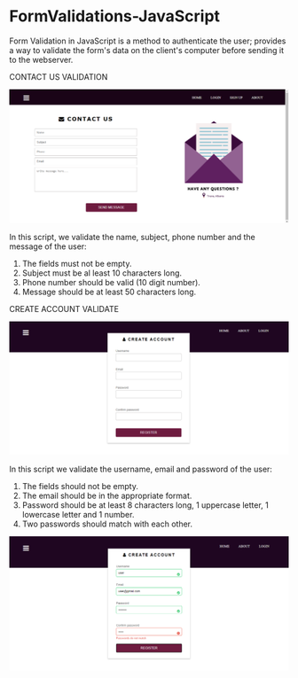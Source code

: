# FormValidations-JavaScript
Form Validation in JavaScript is a method to authenticate the user; provides a way to validate the form's data on the client's computer before sending it to the webserver.

CONTACT US VALIDATION 

![ImgName](https://github.com/uendicode/FormValidations-JavaScript/blob/master/formvalidationsJS/contact/images/contact.PNG)

In this script, we validate the name, subject, phone number and the message of the user:
1. The fields must not be empty.
2. Subject must be al least 10 characters long.
3. Phone number should be valid (10 digit number).
4. Message should be at least 50 characters long. 



CREATE ACCOUNT VALIDATE 

![ImgName](https://github.com/uendicode/FormValidations-JavaScript/blob/master/formvalidationsJS/contact/images/signup.PNG)

In this script we validate the username, email and password of the user: 
1. The fields should not be empty.
2. The email should be in the appropriate format.
3. Password should be at least 8 characters long, 1 uppercase letter, 1 lowercase letter and 1 number. 
4. Two passwords should match with each other.

![ImgName](https://github.com/uendicode/FormValidations-JavaScript/blob/master/formvalidationsJS/contact/images/signup2.PNG)
